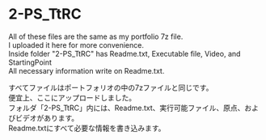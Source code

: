 # 2-PS_TtRC

All of these files are the same as my portfolio 7z file.<br />
I uploaded it here for more convenience.<br />
Inside folder "2-PS_TtRC" has Readme.txt, Executable file, Video, and StartingPoint<br />
All necessary information write on Readme.txt.<br />

すべてファイルはポートフォリオの中の7zファイルと同じです。<br />
便宜上、ここにアップロードしました。<br />
フォルダ「2-PS_TtRC」内には、Readme.txt、実行可能ファイル、原点、およびビデオがあります。<br />
Readme.txtにすべて必要な情報を書き込みます。<br />
